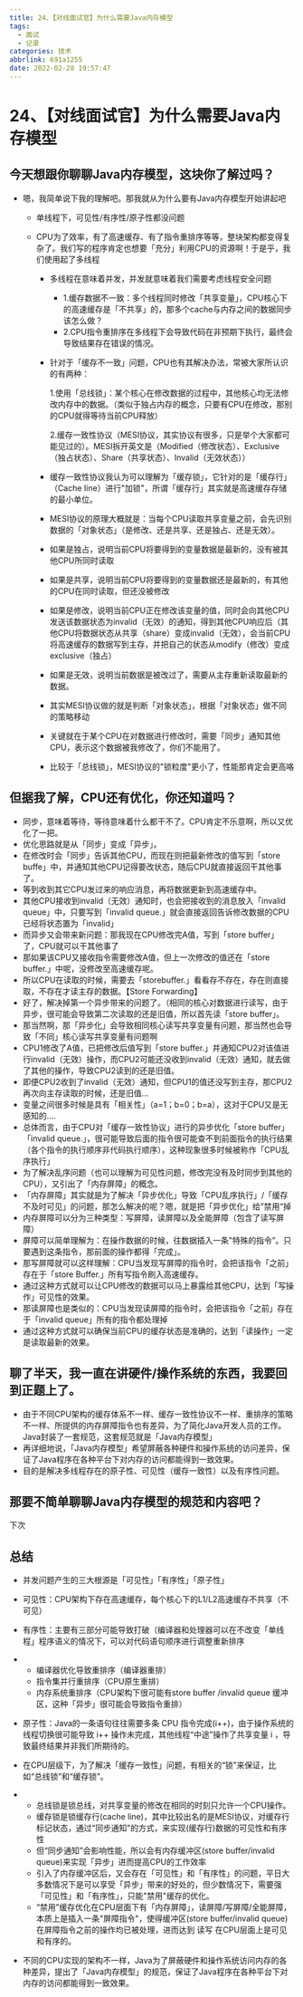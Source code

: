 ```yaml
---
title: 24、【对线面试官】为什么需要Java内存模型
tags:
  - 面试
  - 记录
categories: 技术
abbrlink: 691a1255
date: 2022-02-28 19:57:47
---
```

# 24、【对线面试官】为什么需要Java内存模型
## 今天想跟你聊聊Java内存模型，这块你了解过吗？

- 嗯，我简单说下我的理解吧。那我就从为什么要有Java内存模型开始讲起吧

  - 单线程下，可见性/有序性/原子性都没问题

  - CPU为了效率，有了高速缓存、有了指令重排序等等，整块架构都变得复杂了。我们写的程序肯定也想要「充分」利用CPU的资源啊！于是乎，我们使用起了多线程

    - 多线程在意味着并发，并发就意味着我们需要考虑线程安全问题

      - 1.缓存数据不一致：多个线程同时修改「共享变量」，CPU核心下的高速缓存是「不共享」的，那多个cache与内存之间的数据同步该怎么做？
      - 2.CPU指令重排序在多线程下会导致代码在非预期下执行，最终会导致结果存在错误的情况。

    - 针对于「缓存不一致」问题，CPU也有其解决办法，常被大家所认识的有两种：

      1.使用「总线锁」：某个核心在修改数据的过程中，其他核心均无法修改内存中的数据。（类似于独占内存的概念，只要有CPU在修改，那别的CPU就得等待当前CPU释放）

      2.缓存一致性协议（MESI协议，其实协议有很多，只是举个大家都可能见过的）。MESI拆开英文是（Modified（修改状态）、Exclusive（独占状态）、Share（共享状态）、Invalid（无效状态））

    - 缓存一致性协议我认为可以理解为「缓存锁」，它针对的是「缓存行」（Cache Iine）进行"加锁"，所谓「缓存行」其实就是高速缓存存储的最小单位。
    
    - MESI协议的原理大概就是：当每个CPU读取共享变量之前，会先识别数据的「对象状态」（是修改、还是共享、还是独占、还是无效）。
    
    - 如果是独占，说明当前CPU将要得到的变量数据是最新的，没有被其他CPU所同时读取
    
    - 如果是共享，说明当前CPU将要得到的变量数据还是最新的，有其他的CPU在同时读取，但还没被修改
    
    - 如果是修改，说明当前CPU正在修改该变量的值，同时会向其他CPU发送该数据状态为invalid（无效）的通知，得到其他CPU响应后（其他CPU将数据状态从共享（share）变成invalid（无效），会当前CPU将高速缓存的数据写到主存，并把自己的状态从modify（修改）变成exclusive（独占）
    
    - 如果是无效，说明当前数据是被改过了，需要从主存重新读取最新的数据。
    
    - 其实MESI协议做的就是判断「对象状态」，根据「对象状态」做不同的策略移动
    
    - 关键就在于某个CPU在对数据进行修改时，需要「同步」通知其他CPU，表示这个数据被我修改了，你们不能用了。
    
    - 比较于「总线锁」，MESI协议的"锁粒度"更小了，性能那肯定会更高咯

## 但据我了解，CPU还有优化，你还知道吗？

- 同步，意味着等待，等待意味着什么都干不了。CPU肯定不乐意啊，所以又优化了一把。
- 优化思路就是从「同步」变成「异步」。
- 在修改时会「同步」告诉其他CPU，而现在则把最新修改的值写到「store buffe」中，并通知其他CPU记得要改状态，随后CPU就直接返回干其他事了。
- 等到收到其它CPU发过来的响应消息，再将数据更新到高速缓存中。
- 其他CPU接收到invalid（无效）通知时，也会把接收到的消息放入「invalid queue」中，只要写到「invalid queue.」就会直接返回告诉修改数据的CPU已经将状态置为「invalid」
- 而异步又会带来新问题：那我现在CPU修改完A值，写到「store buffer」了，CPU就可以干其他事了
- 那如果该CPU又接收指令需要修改A值，但上一次修改的值还在「store buffer.」中呢，没修改至高速缓存呢。
- 所以CPU在读取的时候，需要去「storebuffer.」看看存不存在，存在则直接取，不存在才读主存的数据。【Store Forwarding】
- 好了，解决掉第一个异步带来的问题了。（相同的核心对数据进行读写，由于异步，很可能会导致第二次读取的还是旧值，所以首先读「store buffer」。
- 那当然啊，那「异步化」会导致相同核心读写共享变量有问题，那当然也会导致「不同」核心读写共享变量有问题啊
- CPU1修改了A值，已把修改后值写到「store buffer.」并通知CPU2对该值进行invalid（无效）操作，而CPU2可能还没收到invalid（无效）通知，就去做了其他的操作，导致CPU2读到的还是旧值。
- 即便CPU2收到了invalid（无效）通知，但CPU1的值还没写到主存，那CPU2再次向主存读取的时候，还是旧值…
- 变量之间很多时候是具有「相关性」（a=1；b=0；b=a），这对于CPU又是无感知的.…
- 总体而言，由于CPU对「缓存一致性协议」进行的异步优化「store buffer」「invalid queue.」，很可能导致后面的指令很可能查不到前面指令的执行结果（各个指令的执行顺序非代码执行顺序），这种现象很多时候被称作「CPU乱序执行」
- 为了解决乱序问题（也可以理解为可见性问题，修改完没有及时同步到其他的CPU），又引出了「内存屏障」的概念。
- 「内存屏障」其实就是为了解决「异步优化」导致「CPU乱序执行」/「缓存不及时可见」的问题，那怎么解决的呢？嗯，就是把「异步优化」给”禁用“掉
- 内存屏障可以分为三种类型：写屏障，读屏障以及全能屏障（包含了读写屏障）
- 屏障可以简单理解为：在操作数据的时候，往数据插入一条"特殊的指令”。只要遇到这条指令，那前面的操作都得「完成」。
- 那写屏障就可以这样理解：CPU当发现写屏障的指令时，会把该指令「之前」存在于「store Buffer.」所有写指令刷入高速缓存。
- 通过这种方式就可以让CPU修改的数据可以马上暴露给其他CPU，达到「写操作」可见性的效果。
- 那读屏障也是类似的：CPU当发现读屏障的指令时，会把该指令「之前」存在于「invalid queue」所有的指令都处理掉
- 通过这种方式就可以确保当前CPU的缓存状态是准确的，达到「读操作」一定是读取最新的效果。

## 聊了半天，我一直在讲硬件/操作系统的东西，我要回到正题上了。

- 由于不同CPU架构的缓存体系不一样、缓存一致性协议不一样、重排序的策略不一样、所提供的内存屏障指令也有差异，为了简化Java开发人员的工作。Java封装了一套规范，这套规范就是「Java内存模型」
- 再详细地说，「Java内存模型」希望屏蔽各种硬件和操作系统的访问差异，保证了Java程序在各种平台下对内存的访问都能得到一致效果。
- 目的是解决多线程存在的原子性、可见性（缓存一致性）以及有序性问题。

## 那要不简单聊聊Java内存模型的规范和内容吧？

下次

## 总结

- 并发问题产生的三大根源是「可见性」「有序性」「原子性」

- 可见性：CPU架构下存在高速缓存，每个核心下的L1/L2高速缓存不共享（不可见）

- 有序性：主要有三部分可能导致打破（编译器和处理器可以在不改变「单线程」程序语义的情况下，可以对代码语句顺序进行调整重新排序

- - 编译器优化导致重排序（编译器重排）
  - 指令集并行重排序（CPU原生重排）
  - 内存系统重排序（CPU架构下很可能有store buffer /invalid queue 缓冲区，这种「异步」很可能会导致指令重排）

- 原子性：Java的一条语句往往需要多条 CPU 指令完成(i++)，由于操作系统的线程切换很可能导致 i++ 操作未完成，其他线程“中途”操作了共享变量  i ，导致最终结果并非我们所期待的。

- 在CPU层级下，为了解决「缓存一致性」问题，有相关的“锁”来保证，比如“总线锁”和“缓存锁”。

- - 总线锁是锁总线，对共享变量的修改在相同的时刻只允许一个CPU操作。
  - 缓存锁是锁缓存行(cache line)，其中比较出名的是MESI协议，对缓存行标记状态，通过“同步通知”的方式，来实现(缓存行)数据的可见性和有序性
  - 但“同步通知”会影响性能，所以会有内存缓冲区(store buffer/invalid queue)来实现「异步」进而提高CPU的工作效率
  - 引入了内存缓冲区后，又会存在「可见性」和「有序性」的问题，平日大多数情况下是可以享受「异步」带来的好处的，但少数情况下，需要强「可见性」和「有序性」，只能"禁用"缓存的优化。
  - “禁用”缓存优化在CPU层面下有「内存屏障」，读屏障/写屏障/全能屏障，本质上是插入一条"屏障指令"，使得缓冲区(store buffer/invalid queue)在屏障指令之前的操作均已被处理，进而达到 读写 在CPU层面上是可见和有序的。

- 不同的CPU实现的架构不一样，Java为了屏蔽硬件和操作系统访问内存的各种差异，提出了「Java内存模型」的规范，保证了Java程序在各种平台下对内存的访问都能得到一致效果。
